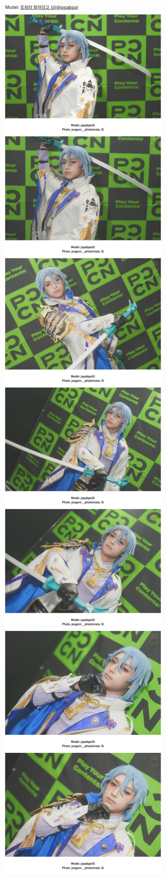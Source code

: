 ﻿---
dddd: 2024.08.16 팝콘 금
nickname: 말차당고
sns_type: x
sns_id: jopabpa
---

<a name="jopabpa"></a>
Model: <a href="https://x.com/jopabpa" target="_blank">트위터 말차당고 님(@jopabpa)</a>

![DSC00487.webp](/assets/img/2024/08-16/말차당고/DSC00487.webp)
![DSC00492.webp](/assets/img/2024/08-16/말차당고/DSC00492.webp)
![DSC00495.webp](/assets/img/2024/08-16/말차당고/DSC00495.webp)
![DSC00499.webp](/assets/img/2024/08-16/말차당고/DSC00499.webp)
![DSC00503.webp](/assets/img/2024/08-16/말차당고/DSC00503.webp)
![DSC00513.webp](/assets/img/2024/08-16/말차당고/DSC00513.webp)
![DSC00515.webp](/assets/img/2024/08-16/말차당고/DSC00515.webp)